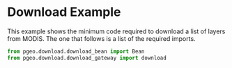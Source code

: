 Download Example
================

This example shows the minimum code required to download a list of layers from MODIS. The one that follows is a list of the required imports.

```python
from pgeo.download.download_bean import Bean
from pgeo.download.download_gateway import download
```

